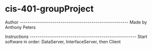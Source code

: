 # cis-401-groupProject
Author      --------------------------------------------------------
Made by Anthony Peters

Instructions -------------------------------------------------------
Start software in order: DataServer, InterfaceServer, then Client
